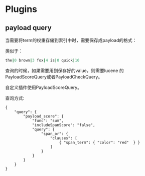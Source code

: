 # Plugins

## payload query

当需要将term的权重存储到索引中时，需要保存成payload的格式：

类似于：

```ruby
the|0 brown|3 fox|4 is|0 quick|10
```

查询的时候，如果需要用到保存好的value，则需要lucene 的PayloadScoreQuery或者PayloadCheckQuery。

自定义插件使用PayloadScoreQuery。



查询方式:

```
{
    "query": {
        "payload_score": {
            "func": "sum",
            "includeSpanScore": "false",
            "query": {
                "span_or": {
                    "clauses": [
                        { "span_term": { "color": "red"  } }
                    ]
                }
            }
        }
    }
}

```

